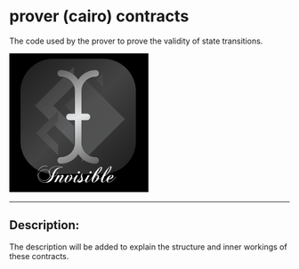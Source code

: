 # prover (cairo) contracts
The code used by the prover to prove the validity of state transitions.

<img height=250 src="https://github.com/InvisibleExchange/frontend/blob/main/public/Invisible-full.png"> </img>


---

## **Description**:
The description will be added to explain the structure and inner workings of these contracts.  


